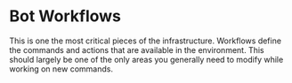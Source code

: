 # Bot Workflows

This is one the most critical pieces of the infrastructure. Workflows define the commands and actions that are available in the environment. This should largely be one of the only areas you generally need to modify while working on new commands.
